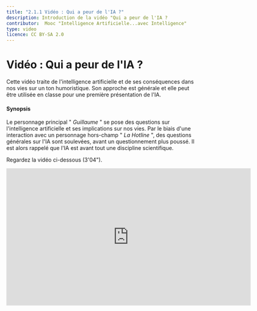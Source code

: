 ```yaml
---
title: "2.1.1 Vidéo : Qui a peur de l'IA ?"
description: Introduction de la vidéo "Qui a peur de l'IA ?
contributor:  Mooc "Intelligence Artificielle...avec Intelligence"
type: video
licence: CC BY-SA 2.0
---
```


# Vidéo : Qui a peur de l'IA ?
Cette vidéo traite de l'intelligence artificielle et de ses conséquences dans nos vies sur un ton humoristique. Son approche est générale et elle peut être utilisée en classe pour une première présentation de l'IA.

#### Synopsis
Le personnage principal " _Guillaume_ " se pose des questions sur l'intelligence artificielle et ses implications sur nos vies. Par le biais d'une interaction avec un personnage hors-champ " _La Hotline_ ", des questions générales sur l'IA sont soulevées, avant un questionnement plus poussé. Il est alors rappelé que l'IA est avant tout une discipline scientifique.


Regardez la vidéo ci-dessous (3'04").

<center><iframe width="640" height="360" src="https://www.youtube.com/embed/JGl1NwywfJ0?rel=0&showinfo=0&cc_load_policy=1&hl=en&modestbranding=1" frameborder="0" allowfullscreen></iframe></center>
